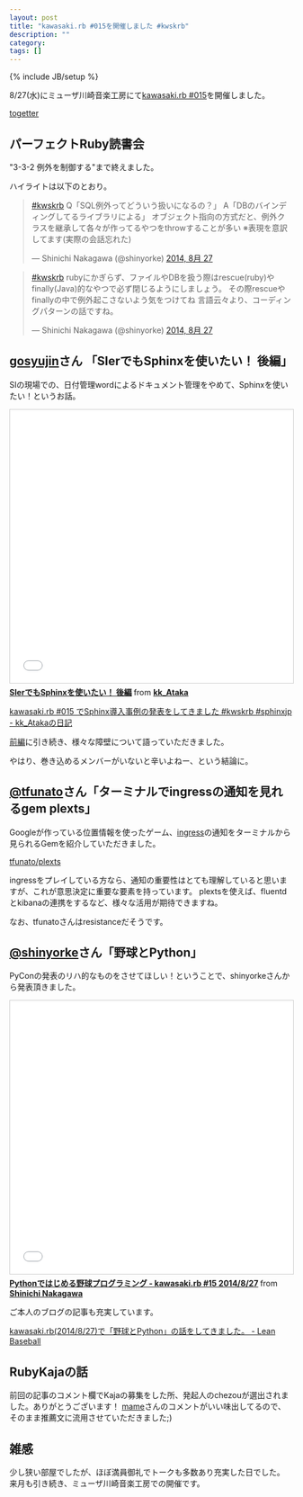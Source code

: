 ```yaml
---
layout: post
title: "kawasaki.rb #015を開催しました #kwskrb"
description: ""
category:
tags: []
---
```

{% include JB/setup %}

8/27(水)にミューザ川崎音楽工房にて[kawasaki.rb #015](kawasakirb.doorkeeper.jp/events/14213)を開催しました。

[togetter](http://togetter.com/li/712117)

## パーフェクトRuby読書会
"3-3-2 例外を制御する"まで終えました。

ハイライトは以下のとおり。

<blockquote class="twitter-tweet" lang="ja"><p><a href="https://twitter.com/hashtag/kwskrb?src=hash">#kwskrb</a> Q「SQL例外ってどういう扱いになるの？」 A「DBのバインディングしてるライブラリによる」&#10;&#10;オブジェクト指向の方式だと、例外クラスを継承して各々が作ってるやつをthrowすることが多い&#10;&#10;※表現を意訳してます(実際の会話忘れた)</p>&mdash; Shinichi Nakagawa (@shinyorke) <a href="https://twitter.com/shinyorke/statuses/504580445342666753">2014, 8月 27</a></blockquote>
<script async src="//platform.twitter.com/widgets.js" charset="utf-8"></script>

<blockquote class="twitter-tweet" lang="ja"><p><a href="https://twitter.com/hashtag/kwskrb?src=hash">#kwskrb</a> rubyにかぎらず、ファイルやDBを扱う際はrescue(ruby)やfinally(Java)的なやつで必ず閉じるようにしましょう。&#10;&#10;その際rescueやfinallyの中で例外起こさないよう気をつけてね&#10;&#10;言語云々より、コーディングパターンの話ですね。</p>&mdash; Shinichi Nakagawa (@shinyorke) <a href="https://twitter.com/shinyorke/statuses/504583075674595328">2014, 8月 27</a></blockquote>
<script async src="//platform.twitter.com/widgets.js" charset="utf-8"></script>

## [gosyujin](https://twitter.com/kk_Ataka)さん 「SIerでもSphinxを使いたい！ 後編」

SIの現場での、日付管理wordによるドキュメント管理をやめて、Sphinxを使いたい！というお話。

<iframe src="//www.slideshare.net/slideshow/embed_code/38432275" width="597" height="486" frameborder="0" marginwidth="0" marginheight="0" scrolling="no" style="border:1px solid #CCC; border-width:1px; margin-bottom:5px; max-width: 100%;" allowfullscreen> </iframe> <div style="margin-bottom:5px"> <strong> <a href="https://www.slideshare.net/kk_Ataka/20140827-sphinx2" title="SIerでもSphinxを使いたい！ 後編" target="_blank">SIerでもSphinxを使いたい！ 後編</a> </strong> from <strong><a href="http://www.slideshare.net/kk_Ataka" target="_blank">kk_Ataka</a></strong> </div>

[kawasaki.rb #015 でSphinx導入事例の発表をしてきました #kwskrb #sphinxjp - kk_Atakaの日記](http://d.hatena.ne.jp/kk_Ataka/20140828/1409217413)

[前編](http://kawasakirb.github.io/kawasakirb/2014/06/28/kawasakirb-013-kwskrb/)に引き続き、様々な障壁について語っていただきました。

やはり、巻き込めるメンバーがいないと辛いよねー、という結論に。


## [@tfunato](https://twitter.com/tfunato)さん「ターミナルでingressの通知を見れるgem plexts」

Googleが作っている位置情報を使ったゲーム、[ingress](https://www.ingress.com/)の通知をターミナルから見られるGemを紹介していただきました。

[tfunato/plexts](https://github.com/tfunato/plexts)

ingressをプレイしている方なら、通知の重要性はとても理解していると思いますが、これが意思決定に重要な要素を持っています。
plextsを使えば、fluentdとkibanaの連携をするなど、様々な活用が期待できますね。

なお、tfunatoさんはresistanceだそうです。

## [@shinyorke](https://twitter.com/shinyorke)さん「野球とPython」

PyConの発表のリハ的なものをさせてほしい！ということで、shinyorkeさんから発表頂きました。

<iframe src="//www.slideshare.net/slideshow/embed_code/38410583" width="597" height="486" frameborder="0" marginwidth="0" marginheight="0" scrolling="no" style="border:1px solid #CCC; border-width:1px; margin-bottom:5px; max-width: 100%;" allowfullscreen> </iframe> <div style="margin-bottom:5px"> <strong> <a href="https://www.slideshare.net/shinyorke/python-kawasakirb-15-2014827" title="Pythonではじめる野球プログラミング - kawasaki.rb #15 2014/8/27" target="_blank">Pythonではじめる野球プログラミング - kawasaki.rb #15 2014/8/27</a> </strong> from <strong><a href="http://www.slideshare.net/shinyorke" target="_blank">Shinichi Nakagawa</a></strong> </div>


ご本人のブログの記事も充実しています。

[kawasaki.rb(2014/8/27)で「野球とPython」の話をしてきました。 - Lean Baseball](http://shinyorke.hatenablog.com/entry/2014/08/29/163918)

## RubyKajaの話

前回の記事のコメント欄でKajaの募集をした所、発起人のchezouが選出されました。ありがとうございます！
[mame](https://twitter.com/mametter)さんのコメントがいい味出してるので、そのまま推薦文に流用させていただきました;)

## 雑感
少し狭い部屋でしたが、ほぼ満員御礼でトークも多数あり充実した日でした。
来月も引き続き、ミューザ川崎音楽工房での開催です。
